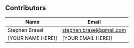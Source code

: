 ## Contributors

|Name|Email|
|--|--|
| Stephen Brasel|stephen.brasel@gmail.com|
|[YOUR NAME HERE!]|[YOUR EMAIL HERE!]|